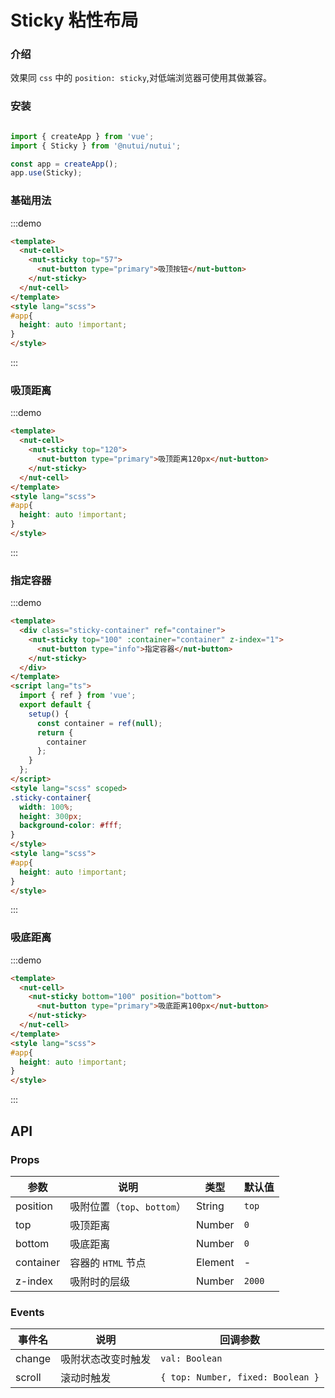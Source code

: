 # Sticky 粘性布局

### 介绍

效果同 `css` 中的 `position: sticky`,对低端浏览器可使用其做兼容。


### 安装

```javascript

import { createApp } from 'vue';
import { Sticky } from '@nutui/nutui';

const app = createApp();
app.use(Sticky);

```

### 基础用法

:::demo

```html
<template>
  <nut-cell>
    <nut-sticky top="57">
      <nut-button type="primary">吸顶按钮</nut-button>
    </nut-sticky>
  </nut-cell>
</template>
<style lang="scss">
#app{
  height: auto !important;
}
</style>
```

:::

### 吸顶距离

:::demo

```html
<template>
  <nut-cell>
    <nut-sticky top="120">
      <nut-button type="primary">吸顶距离120px</nut-button>
    </nut-sticky>
  </nut-cell>
</template>
<style lang="scss">
#app{
  height: auto !important;
}
</style>
```

:::

### 指定容器

:::demo

```html
<template>
  <div class="sticky-container" ref="container">
    <nut-sticky top="100" :container="container" z-index="1">
      <nut-button type="info">指定容器</nut-button>
    </nut-sticky>
  </div>
</template>
<script lang="ts">
  import { ref } from 'vue';
  export default {
    setup() {
      const container = ref(null);
      return {
        container
      };
    }
  };
</script>
<style lang="scss" scoped>
.sticky-container{
  width: 100%;
  height: 300px;
  background-color: #fff;
}
</style>
<style lang="scss">
#app{
  height: auto !important;
}
</style>
```

:::

### 吸底距离

:::demo

```html
<template>
  <nut-cell>
    <nut-sticky bottom="100" position="bottom">
      <nut-button type="primary">吸底距离100px</nut-button>
    </nut-sticky>
  </nut-cell>
</template>
<style lang="scss">
#app{
  height: auto !important;
}
</style>
```

:::

## API

### Props

| 参数         | 说明                             | 类型   | 默认值           |
|--------------|----------------------------------|--------|------------------|
| position         | 吸附位置（`top`、`bottom`）               | String | `top`                |
| top         | 吸顶距离               | Number | `0`                |
| bottom         | 吸底距离               | Number | `0`                |
| container         | 容器的 `HTML` 节点               | Element | -                |
| z-index         | 吸附时的层级               | Number | `2000`               |

### Events

| 事件名 | 说明           | 回调参数     |
|--------|----------------|--------------|
| change  | 吸附状态改变时触发 | `val: Boolean` |
| scroll  | 滚动时触发 | `{ top: Number, fixed: Boolean }` |
